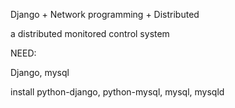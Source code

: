 Django
+
Network programming
+
Distributed

a distributed monitored control system

NEED:

Django, mysql

install python-django, python-mysql, mysql, mysqld
